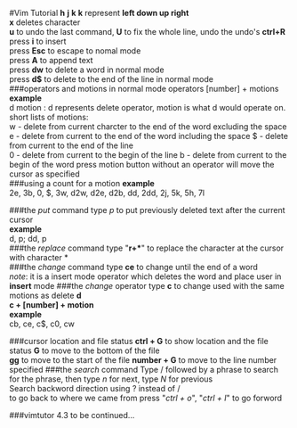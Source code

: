 #Vim Tutorial
**h** __j__ **k** __k__ represent **left down up right**  
**x** deletes character  
**u** to undo the last command, **U** to fix the whole line, undo the undo's **ctrl+R**  
press **i** to insert  
press **Esc** to escape to nomal mode  
press **A** to append text  
press **dw** to delete a word in normal mode  
press **d$** to delete to the end of the line in normal mode  
###operators and motions in normal mode
operators [number] + motions  
**example**  
d motion : d represents delete operator, motion is what d would operate on.  
short lists of motions:  
  w - delete from current charcter to the end of the word excluding the space
  e - delete from current to the end of the word including the space
  $ - delete from current to the end of the line  
  0 - delete from current to the begin of the line
  b - delete from current to the begin of the word
press motion button without an operator will move the cursor as specified  
###using a count for a motion
**example**  
2e, 3b, 0, $, 3w, d2w, d2e, d2b, dd, 2dd, 2j, 5k, 5h, 7l  

###the *put* command
type *p* to put previously deleted text after the current cursor  
**example**  
d, p; dd, p  
###the *replace* command
type "__r+*__" to replace the character at the cursor with character *  
###the *change* command
type **ce** to change until the end of a word  
*note*: it is a insert mode operator which deletes the word and place user in **insert** mode
###the *change* operator
type **c** to change used with the same motions as delete **d**  
__c + [number] + motion__  
**example**  
cb, ce, c$, c0, cw  


###cursor location and file status
**ctrl + G** to show location and the file status
**G** to move to the bottom of the file  
**gg** to move to the start of the file
**number + G** to move to the line number specified 
###the *search* command
Type / followed by a phrase to search for the phrase, then type *n* for next, type *N* for previous  
Search backword direction using ? instead of /  
to go back to where we came from press "*ctrl + o*", "*ctrl + I*" to go forword

###vimtutor 4.3 to be continued...



